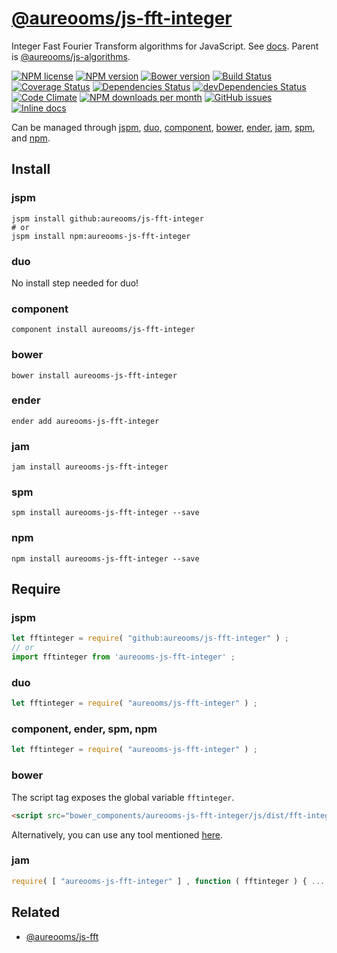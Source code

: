 [@aureooms/js-fft-integer](https://aureooms.github.io/js-fft-integer)
==

Integer Fast Fourier Transform algorithms for JavaScript.
See [docs](https://aureooms.github.io/js-fft-integer).
Parent is [@aureooms/js-algorithms](https://aureooms.github.io/js-algorithms).

[![NPM license](http://img.shields.io/npm/l/aureooms-js-fft-integer.svg?style=flat)](https://raw.githubusercontent.com/aureooms/js-fft-integer/master/LICENSE)
[![NPM version](http://img.shields.io/npm/v/aureooms-js-fft-integer.svg?style=flat)](https://www.npmjs.org/package/aureooms-js-fft-integer)
[![Bower version](http://img.shields.io/bower/v/aureooms-js-fft-integer.svg?style=flat)](http://bower.io/search/?q=aureooms-js-fft-integer)
[![Build Status](http://img.shields.io/travis/aureooms/js-fft-integer.svg?style=flat)](https://travis-ci.org/aureooms/js-fft-integer)
[![Coverage Status](http://img.shields.io/coveralls/aureooms/js-fft-integer.svg?style=flat)](https://coveralls.io/r/aureooms/js-fft-integer)
[![Dependencies Status](http://img.shields.io/david/aureooms/js-fft-integer.svg?style=flat)](https://david-dm.org/aureooms/js-fft-integer#info=dependencies)
[![devDependencies Status](http://img.shields.io/david/dev/aureooms/js-fft-integer.svg?style=flat)](https://david-dm.org/aureooms/js-fft-integer#info=devDependencies)
[![Code Climate](http://img.shields.io/codeclimate/github/aureooms/js-fft-integer.svg?style=flat)](https://codeclimate.com/github/aureooms/js-fft-integer)
[![NPM downloads per month](http://img.shields.io/npm/dm/aureooms-js-fft-integer.svg?style=flat)](https://www.npmjs.org/package/aureooms-js-fft-integer)
[![GitHub issues](http://img.shields.io/github/issues/aureooms/js-fft-integer.svg?style=flat)](https://github.com/aureooms/js-fft-integer/issues)
[![Inline docs](http://inch-ci.org/github/aureooms/js-fft-integer.svg?branch=master&style=shields)](http://inch-ci.org/github/aureooms/js-fft-integer)

Can be managed through [jspm](https://github.com/jspm/jspm-cli),
[duo](https://github.com/duojs/duo),
[component](https://github.com/componentjs/component),
[bower](https://github.com/bower/bower),
[ender](https://github.com/ender-js/Ender),
[jam](https://github.com/caolan/jam),
[spm](https://github.com/spmjs/spm),
and [npm](https://github.com/npm/npm).

## Install

### jspm
```terminal
jspm install github:aureooms/js-fft-integer
# or
jspm install npm:aureooms-js-fft-integer
```
### duo
No install step needed for duo!

### component
```terminal
component install aureooms/js-fft-integer
```

### bower
```terminal
bower install aureooms-js-fft-integer
```

### ender
```terminal
ender add aureooms-js-fft-integer
```

### jam
```terminal
jam install aureooms-js-fft-integer
```

### spm
```terminal
spm install aureooms-js-fft-integer --save
```

### npm
```terminal
npm install aureooms-js-fft-integer --save
```

## Require
### jspm
```js
let fftinteger = require( "github:aureooms/js-fft-integer" ) ;
// or
import fftinteger from 'aureooms-js-fft-integer' ;
```
### duo
```js
let fftinteger = require( "aureooms/js-fft-integer" ) ;
```

### component, ender, spm, npm
```js
let fftinteger = require( "aureooms-js-fft-integer" ) ;
```

### bower
The script tag exposes the global variable `fftinteger`.
```html
<script src="bower_components/aureooms-js-fft-integer/js/dist/fft-integer.min.js"></script>
```
Alternatively, you can use any tool mentioned [here](http://bower.io/docs/tools/).

### jam
```js
require( [ "aureooms-js-fft-integer" ] , function ( fftinteger ) { ... } ) ;
```

## Related

  - [@aureooms/js-fft](https://aureooms.github.io/js-fft)

